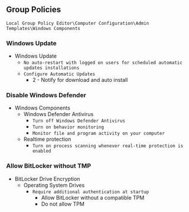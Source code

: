 ## Group Policies
`Local Group Policy Editor\Computer Configuration\Admin Templates\Windows Components`

### Windows Update
  - Windows Update
    - `No auto-restart with logged on users for scheduled automatic updates installations`
    - `Configure Automatic Updates`
      - 2 - Notify for download and auto install

### Disable Windows Defender
  - Windows Components
    - Windows Defender Antivirus
      - `Turn off Windows Defender Antivirus`
      - `Turn on behavior monitoring`
      - `Monitor file and program activity on your computer`
    - Realtime protection
      - `Turn on process scanning whenever real-time protection is enabled`

### Allow BitLocker without TMP
  - BitLocker Drive Encryption
    - Operating System Drives
      - `Require additional authentication at startup`
        - Allow BitLocker without a compatible TPM
        - Do not allow TPM